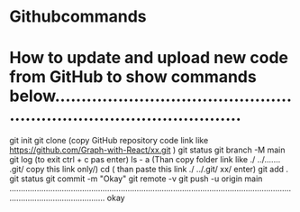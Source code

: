 # Githubcommands
# How to update and upload new code from GitHub to show commands below.........................................................................................
git init
git clone (copy GitHub repository code link like https://github.com/Graph-with-React/xx.git )
git status
git  branch -M main
git log (to exit ctrl + c pas enter)
ls - a  (Than copy folder link  like  ./ ../....... .git/ copy this link only/)
cd  ( than paste this link  ./ ../.git/ xx/ enter)
git add .
git status 
git commit  -m "Okay" 
git remote -v
git push -u origin main 
......................................................................................................................................................................
okay
